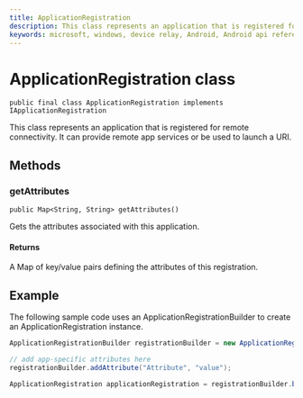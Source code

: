 ```yaml
---
title: ApplicationRegistration
description: This class represents an application that is registered for remote connectivity.
keywords: microsoft, windows, device relay, Android, Android api reference 
---
```


# ApplicationRegistration class

```
public final class ApplicationRegistration implements IApplicationRegistration
```

This class represents an application that is registered for remote connectivity. It can provide remote app services or be used to launch a URI.

## Methods

### getAttributes 
`public Map<String, String> getAttributes()`

Gets the attributes associated with this application.

#### Returns
A Map of key/value pairs defining the attributes of this registration.

## Example

The following sample code uses an ApplicationRegistrationBuilder to create an ApplicationRegistration instance. 

```Java
ApplicationRegistrationBuilder registrationBuilder = new ApplicationRegistrationBuilder();

// add app-specific attributes here
registrationBuilder.addAttribute("Attribute", "value");

ApplicationRegistration applicationRegistration = registrationBuilder.buildRegistration();

```
